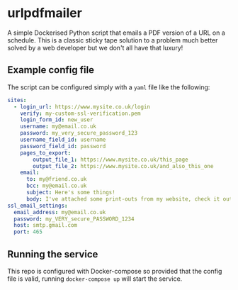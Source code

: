 # urlpdfmailer
A simple Dockerised Python script that emails a PDF version of a URL on a schedule. This is a classic sticky tape
solution to a problem much better solved by a web developer but we don't all have that luxury!

## Example config file
The script can be configured simply with a `yaml` file like the following:

```yaml
sites:
  - login_url: https://www.mysite.co.uk/login
    verify: my-custom-ssl-verification.pem
    login_form_id: new_user
    username: my@email.co.uk
    password: my_very_secure_password_123
    username_field_id: username
    password_field_id: password
    pages_to_export:
        output_file_1: https://www.mysite.co.uk/this_page
        output_file_2: https://www.mysite.co.uk/and_also_this_one
    email:
      to: my@friend.co.uk
      bcc: my@email.co.uk
      subject: Here's some things!
      body: I've attached some print-outs from my website, check it out!
ssl_email_settings:
  email_address: my@email.co.uk
  password: my_VERY_secure_PASSWORD_1234
  host: smtp.gmail.com
  port: 465
```

## Running the service
This repo is configured with Docker-compose so provided that the config file is valid, running `docker-compose up` 
will start the service.
